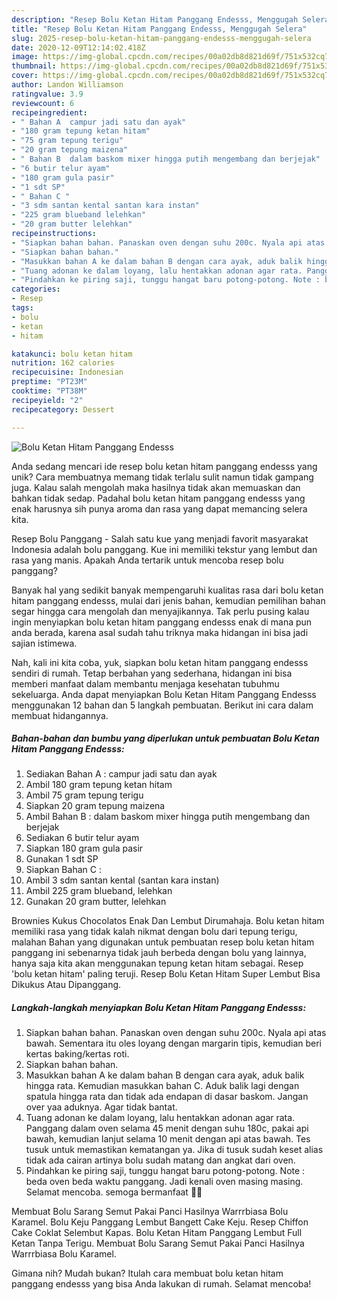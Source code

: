 ```yaml
---
description: "Resep Bolu Ketan Hitam Panggang Endesss, Menggugah Selera"
title: "Resep Bolu Ketan Hitam Panggang Endesss, Menggugah Selera"
slug: 2025-resep-bolu-ketan-hitam-panggang-endesss-menggugah-selera
date: 2020-12-09T12:14:02.418Z
image: https://img-global.cpcdn.com/recipes/00a02db8d821d69f/751x532cq70/bolu-ketan-hitam-panggang-endesss-foto-resep-utama.jpg
thumbnail: https://img-global.cpcdn.com/recipes/00a02db8d821d69f/751x532cq70/bolu-ketan-hitam-panggang-endesss-foto-resep-utama.jpg
cover: https://img-global.cpcdn.com/recipes/00a02db8d821d69f/751x532cq70/bolu-ketan-hitam-panggang-endesss-foto-resep-utama.jpg
author: Landon Williamson
ratingvalue: 3.9
reviewcount: 6
recipeingredient:
- " Bahan A  campur jadi satu dan ayak"
- "180 gram tepung ketan hitam"
- "75 gram tepung terigu"
- "20 gram tepung maizena"
- " Bahan B  dalam baskom mixer hingga putih mengembang dan berjejak"
- "6 butir telur ayam"
- "180 gram gula pasir"
- "1 sdt SP"
- " Bahan C "
- "3 sdm santan kental santan kara instan"
- "225 gram blueband lelehkan"
- "20 gram butter lelehkan"
recipeinstructions:
- "Siapkan bahan bahan. Panaskan oven dengan suhu 200c. Nyala api atas bawah. Sementara itu oles loyang dengan margarin tipis, kemudian beri kertas baking/kertas roti."
- "Siapkan bahan bahan."
- "Masukkan bahan A ke dalam bahan B dengan cara ayak, aduk balik hingga rata. Kemudian masukkan bahan C. Aduk balik lagi dengan spatula hingga rata dan tidak ada endapan di dasar baskom. Jangan over yaa aduknya. Agar tidak bantat."
- "Tuang adonan ke dalam loyang, lalu hentakkan adonan agar rata. Panggang dalam oven selama 45 menit dengan suhu 180c, pakai api bawah, kemudian lanjut selama 10 menit dengan api atas bawah. Tes tusuk untuk memastikan kematangan ya. Jika di tusuk sudah keset alias tidak ada cairan artinya bolu sudah matang dan angkat dari oven."
- "Pindahkan ke piring saji, tunggu hangat baru potong-potong. Note : beda oven beda waktu panggang. Jadi kenali oven masing masing. Selamat mencoba. semoga bermanfaat 🥰🥰"
categories:
- Resep
tags:
- bolu
- ketan
- hitam

katakunci: bolu ketan hitam 
nutrition: 162 calories
recipecuisine: Indonesian
preptime: "PT23M"
cooktime: "PT38M"
recipeyield: "2"
recipecategory: Dessert

---
```



![Bolu Ketan Hitam Panggang Endesss](https://img-global.cpcdn.com/recipes/00a02db8d821d69f/751x532cq70/bolu-ketan-hitam-panggang-endesss-foto-resep-utama.jpg)

Anda sedang mencari ide resep bolu ketan hitam panggang endesss yang unik? Cara membuatnya memang tidak terlalu sulit namun tidak gampang juga. Kalau salah mengolah maka hasilnya tidak akan memuaskan dan bahkan tidak sedap. Padahal bolu ketan hitam panggang endesss yang enak harusnya sih punya aroma dan rasa yang dapat memancing selera kita.

Resep Bolu Panggang - Salah satu kue yang menjadi favorit masyarakat Indonesia adalah bolu panggang. Kue ini memiliki tekstur yang lembut dan rasa yang manis. Apakah Anda tertarik untuk mencoba resep bolu panggang?

Banyak hal yang sedikit banyak mempengaruhi kualitas rasa dari bolu ketan hitam panggang endesss, mulai dari jenis bahan, kemudian pemilihan bahan segar hingga cara mengolah dan menyajikannya. Tak perlu pusing kalau ingin menyiapkan bolu ketan hitam panggang endesss enak di mana pun anda berada, karena asal sudah tahu triknya maka hidangan ini bisa jadi sajian istimewa.


Nah, kali ini kita coba, yuk, siapkan bolu ketan hitam panggang endesss sendiri di rumah. Tetap berbahan yang sederhana, hidangan ini bisa memberi manfaat dalam membantu menjaga kesehatan tubuhmu sekeluarga. Anda dapat menyiapkan Bolu Ketan Hitam Panggang Endesss menggunakan 12 bahan dan 5 langkah pembuatan. Berikut ini cara dalam membuat hidangannya.

<!--inarticleads1-->

##### Bahan-bahan dan bumbu yang diperlukan untuk pembuatan Bolu Ketan Hitam Panggang Endesss:

1. Sediakan  Bahan A : campur jadi satu dan ayak
1. Ambil 180 gram tepung ketan hitam
1. Ambil 75 gram tepung terigu
1. Siapkan 20 gram tepung maizena
1. Ambil  Bahan B : dalam baskom mixer hingga putih mengembang dan berjejak
1. Sediakan 6 butir telur ayam
1. Siapkan 180 gram gula pasir
1. Gunakan 1 sdt SP
1. Siapkan  Bahan C :
1. Ambil 3 sdm santan kental (santan kara instan)
1. Ambil 225 gram blueband, lelehkan
1. Gunakan 20 gram butter, lelehkan


Brownies Kukus Chocolatos Enak Dan Lembut Dirumahaja. Bolu ketan hitam memiliki rasa yang tidak kalah nikmat dengan bolu dari tepung terigu, malahan Bahan yang digunakan untuk pembuatan resep bolu ketan hitam panggang ini sebenarnya tidak jauh berbeda dengan bolu yang lainnya, hanya saja kita akan menggunakan tepung ketan hitam sebagai. Resep &#39;bolu ketan hitam&#39; paling teruji. Resep Bolu Ketan Hitam Super Lembut Bisa Dikukus Atau Dipanggang. 

<!--inarticleads2-->

##### Langkah-langkah menyiapkan Bolu Ketan Hitam Panggang Endesss:

1. Siapkan bahan bahan. Panaskan oven dengan suhu 200c. Nyala api atas bawah. Sementara itu oles loyang dengan margarin tipis, kemudian beri kertas baking/kertas roti.
1. Siapkan bahan bahan.
1. Masukkan bahan A ke dalam bahan B dengan cara ayak, aduk balik hingga rata. Kemudian masukkan bahan C. Aduk balik lagi dengan spatula hingga rata dan tidak ada endapan di dasar baskom. Jangan over yaa aduknya. Agar tidak bantat.
1. Tuang adonan ke dalam loyang, lalu hentakkan adonan agar rata. Panggang dalam oven selama 45 menit dengan suhu 180c, pakai api bawah, kemudian lanjut selama 10 menit dengan api atas bawah. Tes tusuk untuk memastikan kematangan ya. Jika di tusuk sudah keset alias tidak ada cairan artinya bolu sudah matang dan angkat dari oven.
1. Pindahkan ke piring saji, tunggu hangat baru potong-potong. Note : beda oven beda waktu panggang. Jadi kenali oven masing masing. Selamat mencoba. semoga bermanfaat 🥰🥰


Membuat Bolu Sarang Semut Pakai Panci Hasilnya Warrrbiasa Bolu Karamel. Bolu Keju Panggang Lembut Bangett Cake Keju. Resep Chiffon Cake Coklat Selembut Kapas. Bolu Ketan Hitam Panggang Lembut Full Ketan Tanpa Terigu. Membuat Bolu Sarang Semut Pakai Panci Hasilnya Warrrbiasa Bolu Karamel. 

Gimana nih? Mudah bukan? Itulah cara membuat bolu ketan hitam panggang endesss yang bisa Anda lakukan di rumah. Selamat mencoba!
